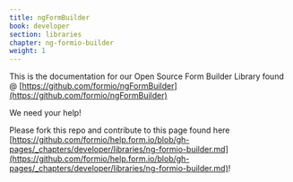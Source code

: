 ```yaml
---
title: ngFormBuilder
book: developer
section: libraries
chapter: ng-formio-builder
weight: 1
---
```

This is the documentation for our Open Source Form Builder Library found @ [https://github.com/formio/ngFormBuilder](https://github.com/formio/ngFormBuilder)

We need your help!

Please fork this repo and contribute to this page found here [https://github.com/formio/help.form.io/blob/gh-pages/_chapters/developer/libraries/ng-formio-builder.md](https://github.com/formio/help.form.io/blob/gh-pages/_chapters/developer/libraries/ng-formio-builder.md)!